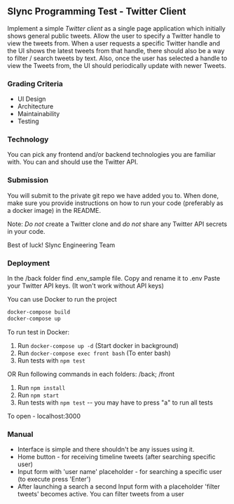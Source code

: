 ## Slync Programming Test - Twitter Client

Implement a simple *Twitter client* as a single page application which initially shows general public tweets. Allow the user to specify a Twitter handle to view the tweets from. When a user requests a specific Twitter handle and the UI shows the latest tweets from that handle, there should also be a way to filter / search tweets by text. Also, once the user has selected a handle to view the Tweets from, the UI should periodically update with newer Tweets.

### Grading Criteria

* UI Design
* Architecture
* Maintainability
* Testing

### Technology

You can pick any frontend and/or backend technologies you are familiar with. You can and should use the Twitter API.

### Submission

You will submit to the private git repo we have added you to. When done, make sure you provide instructions on how to run your code (preferably as a docker image) in the README.

Note: *Do not* create a Twitter clone and *do not* share any Twitter API secrets in your code.

Best of luck!
Slync Engineering Team

### Deployment

In the /back folder find .env_sample file. Copy and rename it to .env
Paste your Twitter API keys. (It won't work without API keys)

You can use Docker to run the project

```sh
docker-compose build
docker-compose up
```
To run test in Docker:
1. Run `docker-compose up -d` (Start docker in background)
2. Run `docker-compose exec front bash` (To enter bash)
3. Run tests with `npm test`

OR
Run following commands in each folders: /back; /front
1. Run `npm install`
2. Run `npm start`
3. Run tests with `npm test` -- you may have to press "a" to run all tests

To open  - localhost:3000

### Manual

* Interface is simple and there shouldn't be any issues using it.
* Home button - for receiving timeline tweets (after searching specific user)
* Input form with 'user name' placeholder - for searching a specific user (to execute press 'Enter')
* After launching a search a second Input form with a placeholder 'filter tweets' becomes active. You can filter tweets from a user 